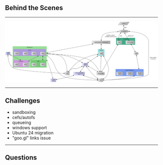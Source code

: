 ## Behind the Scenes

---

<img src="images/ce-system.svg" class="r-stretch">

---

## Challenges

- sandboxing
- cefs/autofs
- queueing
- windows support
- Ubuntu 24 migration
- "goo.gl" links issue

---

## Questions